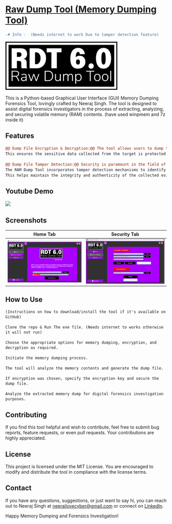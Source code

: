 # [Raw Dump Tool (Memory Dumping Tool)]([https://github.com/your_username/raw-dump-tool](https://neerajlovecyber.com/raw-dump-tool-empowering-digital-forensics-with-memory-dump-analysis/))

```diff
-# Info -  (Needs internet to work Due to tamper detection feature)

```
<img src="ScreenShots/v5_14.png " width="350" height="150" />

This is a Python-based Graphical User Interface (GUI) Memory Dumping Forensics Tool, lovingly crafted by Neeraj Singh. The tool is designed to assist digital forensics investigators in the process of extracting, analyzing, and securing volatile memory (RAM) contents. (have used winpmem and 7z inside it)
## Features
```diff
@@ Dump File Encryption & Decryption:@@ The tool allows users to dump the volatile memory of a target system and provides the option to encrypt the resulting memory dump file.
This ensures the sensitive data collected from the target is protected and accessible only to authorized individuals.

@@ Dump File Tamper Detection:@@ Security is paramount in the field of digital forensics.
The RAM Dump Tool incorporates tamper detection mechanisms to identify any unauthorized alterations to the memory dump file.
This helps maintain the integrity and authenticity of the collected evidence.

```
## Youtube Demo
[<img src="https://i.ytimg.com/vi/IwmSlxSO0xA/maxresdefault.jpg" width="50%">](https://youtu.be/IwmSlxSO0xA "Now in Android: 55")



## Screenshots

Home Tab           |  Security Tab
:-------------------------:|:-------------------------:
![](ScreenShots/Screenshot%202023-07-20%20233021.png)  |  ![](ScreenShots/Screenshot%202023-07-21%20105459.png)

## How to Use

    (Instructions on how to download/install the tool if it's available on GitHub)

    Clone the repo & Run The exe file. (Needs internet to works otherwise it will not run)

    Choose the appropriate options for memory dumping, encryption, and decryption as required.

    Initiate the memory dumping process.

    The tool will analyze the memory contents and generate the dump file.

    If encryption was chosen, specify the encryption key and secure the dump file.

    Analyze the extracted memory dump for digital forensics investigation purposes.

## Contributing

If you find this tool helpful and wish to contribute, feel free to submit bug reports, feature requests, or even pull requests. Your contributions are highly appreciated.

## License

This project is licensed under the MIT License. You are encouraged to modify and distribute the tool in compliance with the license terms.

## Contact

If you have any questions, suggestions, or just want to say hi, you can reach out to Neeraj Singh at neerajlovecyber@gmail.com or connect on [LinkedIn](https://www.linkedin.com/in/neerajlovecyber/).

Happy Memory Dumping and Forensics Investigation!

